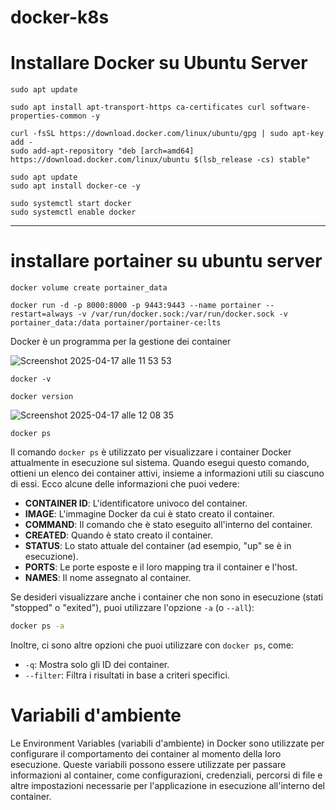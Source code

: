 # docker-k8s




# Installare Docker su Ubuntu Server

```
sudo apt update

```

```
sudo apt install apt-transport-https ca-certificates curl software-properties-common -y

```

```
curl -fsSL https://download.docker.com/linux/ubuntu/gpg | sudo apt-key add -
sudo add-apt-repository "deb [arch=amd64] https://download.docker.com/linux/ubuntu $(lsb_release -cs) stable"
```


```
sudo apt update
sudo apt install docker-ce -y
```

```
sudo systemctl start docker
sudo systemctl enable docker
```

___________________



# installare portainer su ubuntu server

```
docker volume create portainer_data
```
```
docker run -d -p 8000:8000 -p 9443:9443 --name portainer --restart=always -v /var/run/docker.sock:/var/run/docker.sock -v portainer_data:/data portainer/portainer-ce:lts
```



Docker è un programma per la gestione dei container

![Screenshot 2025-04-17 alle 11 53 53](https://github.com/user-attachments/assets/3ff60ecb-e294-44a7-8bc9-c0e94358c8c5)


```
docker -v

```


```
docker version

```
![Screenshot 2025-04-17 alle 12 08 35](https://github.com/user-attachments/assets/7d190c10-6c35-43e9-b212-4d21b41d1f67)


```
docker ps
```

Il comando `docker ps` è utilizzato per visualizzare i container Docker attualmente in esecuzione sul sistema. Quando esegui questo comando, ottieni un elenco dei container attivi, insieme a informazioni utili su ciascuno di essi. Ecco alcune delle informazioni che puoi vedere:

- **CONTAINER ID**: L'identificatore univoco del container.
- **IMAGE**: L'immagine Docker da cui è stato creato il container.
- **COMMAND**: Il comando che è stato eseguito all'interno del container.
- **CREATED**: Quando è stato creato il container.
- **STATUS**: Lo stato attuale del container (ad esempio, "up" se è in esecuzione).
- **PORTS**: Le porte esposte e il loro mapping tra il container e l'host.
- **NAMES**: Il nome assegnato al container.

Se desideri visualizzare anche i container che non sono in esecuzione (stati "stopped" o "exited"), puoi utilizzare l'opzione `-a` (o `--all`):

```bash
docker ps -a
```

Inoltre, ci sono altre opzioni che puoi utilizzare con `docker ps`, come:

- `-q`: Mostra solo gli ID dei container.
- `--filter`: Filtra i risultati in base a criteri specifici.


# Variabili d'ambiente 


Le Environment Variables (variabili d'ambiente) in Docker sono utilizzate per configurare il comportamento dei container al momento della loro esecuzione. Queste variabili possono essere utilizzate per passare informazioni al container, come configurazioni, credenziali, percorsi di file e altre impostazioni necessarie per l'applicazione in esecuzione all'interno del container.











